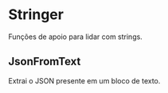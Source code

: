 # Stringer

Funções de apoio para lidar com strings.

## JsonFromText

Extrai o JSON presente em um bloco de texto.
